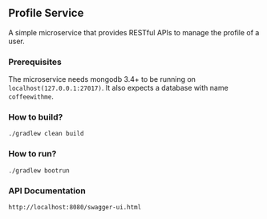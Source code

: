 ## Profile Service

A simple microservice that provides RESTful APIs to manage the profile of a user.

### Prerequisites
The microservice needs mongodb 3.4+ to be running on `localhost(127.0.0.1:27017)`. It also expects a database with name `coffeewithme`. 

### How to build?
`./gradlew clean build`

### How to run?
`./gradlew bootrun`

### API Documentation
`http://localhost:8080/swagger-ui.html`